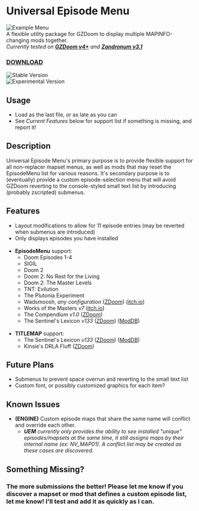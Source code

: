# Universal Episode Menu
![Example Menu](https://i.imgur.com/3MPsi4Nl.png "Example Menu")  
A flexible utility package for GZDoom to display multiple MAPINFO-changing mods together.  
_Currently tested on **[GZDoom v4+](https://zdoom.org)** and **[Zandronum v3.1](https://zandronum.com)**_

### [DOWNLOAD](https://github.com/FelesNoctis/UniversalEpisodeMenu/releases "Download Link")  
![Stable Version](https://img.shields.io/github/v/release/FelesNoctis/UniversalEpisodeMenu?label=stable "Stable Version")  
![Experimental Version](https://img.shields.io/github/v/release/FelesNoctis/UniversalEpisodeMenu?include_prereleases&label=experimental "Experimental Version")

## Usage
- Load as the last file, or as late as you can
- See _Current Features_ below for support list if something is missing, and report it!

## Description
Universal Episode Menu's primary purpose is to provide flexible support for all non-replacer mapset menus, as well as mods that may reset the EpisodeMenu list for various reasons. It's secondary purpose is to (eventually) provide a custom episode-selection menu that will avoid GZDoom reverting to the console-styled small text list by introducing (probably zscripted) submenus.

## Features
- Layout modifications to allow for 11 episode entries (may be reverted when submenus are introduced)
- Only displays episodes you have installed  
&#10240;
- **EpisodeMenu** support:
  - Doom Episodes 1-4
  - SIGIL
  - Doom 2
  - Doom 2: No Rest for the Living
  - Doom 2: The Master Levels
  - TNT: Evilution
  - The Plutonia Experiment
  - Wadsmoosh, _any configuration_ ([ZDoom](https://forum.zdoom.org/viewtopic.php?t=52757)) ([itch.io](https://jp.itch.io/wadsmoosh))
  - Works of the Masters _v7_ ([itch.io](https://jp.itch.io/deluxe-master-levels))
  - The Compendium _v1.0_ ([ZDoom](https://forum.zdoom.org/viewtopic.php?t=61211))
  - The Sentinel's Lexicon _v133_ ([ZDoom](https://forum.zdoom.org/viewtopic.php?t=62724)) ([ModDB](https://www.moddb.com/mods/the-sentinels-lexicon))  
&#10240;
- **TITLEMAP** support:
  - The Sentinel's Lexicon _v133_ ([ZDoom](https://forum.zdoom.org/viewtopic.php?t=62724)) ([ModDB](https://www.moddb.com/mods/the-sentinels-lexicon))
  - Kinsie's DRLA Fluff ([ZDoom](https://forum.zdoom.org/viewtopic.php?t=64025))

## Future Plans
- Submenus to prevent space overrun and reverting to the small text list
- Custom font, or possibly customized graphics for each item?

## Known Issues
- **(ENGINE)** Custom episode maps that share the same name will conflict and override each other.  
  - _**UEM** currently only provides the ability to see installed "unique" episodes/mapsets at the same time, it still assigns maps by their internal name (ex: NV_MAP01).
A conflict list may be created as these cases are discovered._

## Something Missing?
### The more submissions the better! Please let me know if you discover a mapset or mod that defines a custom episode list, let me know! I'll test and add it as quickly as I can.
